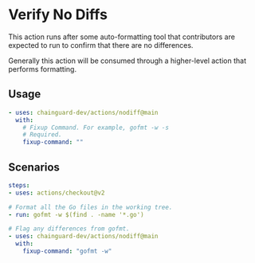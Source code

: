 # Verify No Diffs

This action runs after some auto-formatting tool that contributors are expected
to run to confirm that there are no differences.

Generally this action will be consumed through a higher-level action that
performs formatting.

## Usage

```yaml
- uses: chainguard-dev/actions/nodiff@main
  with:
    # Fixup Command. For example, gofmt -w -s
    # Required.
    fixup-command: ""
```

## Scenarios

```yaml
steps:
- uses: actions/checkout@v2

# Format all the Go files in the working tree.
- run: gofmt -w $(find . -name '*.go')

# Flag any differences from gofmt.
- uses: chainguard-dev/actions/nodiff@main
  with:
    fixup-command: "gofmt -w"
```
